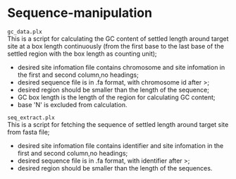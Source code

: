 # Sequence-manipulation

`gc_data.plx`<br>
This is a script for calculating the GC content of settled length around target site at a box length continuously (from the first base to the last base of the settled region with the box length as counting unit);<br>
* desired site infomation file contains chromosome and site infomation in the first and second column,no headings; <br>
* desired sequence file is in .fa format, with chromosome id after >;<br>
* desired region should be smaller than the length of the sequence;<br>
* GC box length is the length of the region for calculating GC content;<br>
* base 'N' is excluded from calculation.<br>

`seq_extract.plx`<br>
This is a script for fetching the sequence of settled length around target site from fasta file;<br>
* desired site infomation file contains identifier and site infomation in the first and second column,no headings;
* desired sequence file is in .fa format, with identifier after >;<br>
* desired region should be smaller than the length of the sequences.
